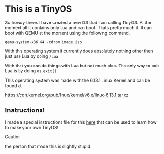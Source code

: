 # This is a TinyOS


So howdy there. I have created a new OS that I am calling TinyOS. At the moment all it contains only Lua and can boot.
Thats pretty much it. It can boot with QEMU at the moment using the following command.

```
qemu-system-x86_64 -cdrom image.iso
```

With this operating system it currently does absolutely nothing other then just use Lua by doing ```/Lua```

With that you can do things with Lua but not much else. The only way to exit Lua is by doing ```os.exit()```


This operating system was made with the 6.13.1 Linux Kernel and can be found at

https://cdn.kernel.org/pub/linux/kernel/v6.x/linux-6.13.1.tar.xz


## Instructions!

I made a special instructions file for this [here](Instructions.md) that can be used to learn how to make your own TinyOS!



> [!CAUTION]
> the person that made this is slightly stupid
